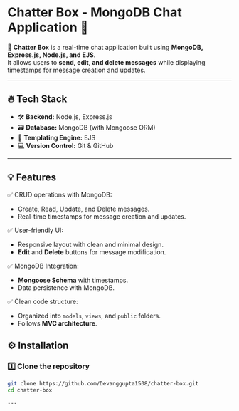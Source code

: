# Chatter Box - MongoDB Chat Application 💬

🚀 **Chatter Box** is a real-time chat application built using **MongoDB, Express.js, Node.js, and EJS**.  
It allows users to **send, edit, and delete messages** while displaying timestamps for message creation and updates.

---

## 🔥 **Tech Stack**
- 🛠️ **Backend:** Node.js, Express.js  
- 🗃️ **Database:** MongoDB (with Mongoose ORM)  
- 🎨 **Templating Engine:** EJS  
- 💻 **Version Control:** Git & GitHub  

---

## 💡 **Features**
✅ CRUD operations with MongoDB:  
- Create, Read, Update, and Delete messages.  
- Real-time timestamps for message creation and updates.  

✅ User-friendly UI:  
- Responsive layout with clean and minimal design.  
- **Edit** and **Delete** buttons for message modification.  

✅ MongoDB Integration:  
- **Mongoose Schema** with timestamps.  
- Data persistence with MongoDB.  

✅ Clean code structure:  
- Organized into `models`, `views`, and `public` folders.  
- Follows **MVC architecture**.  
## ⚙️ **Installation**
### 1️⃣ **Clone the repository**
```bash
git clone https://github.com/Devanggupta1508/chatter-box.git  
cd chatter-box  

---  
